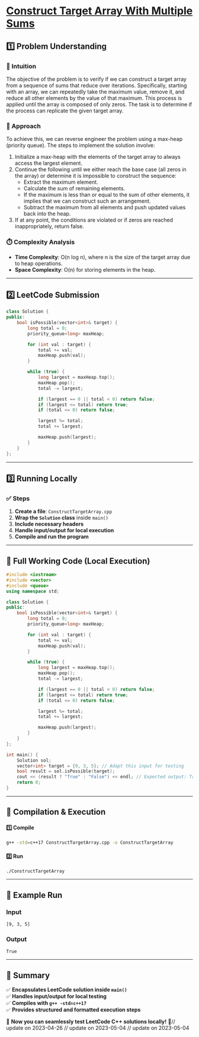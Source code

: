 # **[Construct Target Array With Multiple Sums](https://leetcode.com/problems/construct-target-array-with-multiple-sums/description/)**  

## **1️⃣ Problem Understanding**  
### **📌 Intuition**  
The objective of the problem is to verify if we can construct a target array from a sequence of sums that reduce over iterations. Specifically, starting with an array, we can repeatedly take the maximum value, remove it, and reduce all other elements by the value of that maximum. This process is applied until the array is composed of only zeros. The task is to determine if the process can replicate the given target array.

### **🚀 Approach**  
To achieve this, we can reverse engineer the problem using a max-heap (priority queue). The steps to implement the solution involve:
1. Initialize a max-heap with the elements of the target array to always access the largest element.
2. Continue the following until we either reach the base case (all zeros in the array) or determine it is impossible to construct the sequence:
   - Extract the maximum element.
   - Calculate the sum of remaining elements.
   - If the maximum is less than or equal to the sum of other elements, it implies that we can construct such an arrangement.
   - Subtract the maximum from all elements and push updated values back into the heap.
3. If at any point, the conditions are violated or if zeros are reached inappropriately, return false.

### **⏱️ Complexity Analysis**  
- **Time Complexity**: O(n log n), where n is the size of the target array due to heap operations.  
- **Space Complexity**: O(n) for storing elements in the heap.  

---  

## **2️⃣ LeetCode Submission**  
```cpp
class Solution {
public:
    bool isPossible(vector<int>& target) {
        long total = 0;
        priority_queue<long> maxHeap;

        for (int val : target) {
            total += val;
            maxHeap.push(val);
        }

        while (true) {
            long largest = maxHeap.top();
            maxHeap.pop();
            total -= largest;

            if (largest == 0 || total < 0) return false;
            if (largest <= total) return true;
            if (total <= 0) return false;

            largest %= total;
            total += largest;

            maxHeap.push(largest);
        }
    }
};
```  

---  

## **3️⃣ Running Locally**  
### **✅ Steps**  
1. **Create a file**: `ConstructTargetArray.cpp`  
2. **Wrap the `Solution` class** inside `main()`  
3. **Include necessary headers**  
4. **Handle input/output for local execution**  
5. **Compile and run the program**  

---  

## **📝 Full Working Code (Local Execution)**  
```cpp
#include <iostream>
#include <vector>
#include <queue>
using namespace std;

class Solution {
public:
    bool isPossible(vector<int>& target) {
        long total = 0;
        priority_queue<long> maxHeap;

        for (int val : target) {
            total += val;
            maxHeap.push(val);
        }

        while (true) {
            long largest = maxHeap.top();
            maxHeap.pop();
            total -= largest;

            if (largest == 0 || total < 0) return false;
            if (largest <= total) return true;
            if (total <= 0) return false;

            largest %= total;
            total += largest;

            maxHeap.push(largest);
        }
    }
};

int main() {
    Solution sol;
    vector<int> target = {9, 3, 5}; // Adapt this input for testing
    bool result = sol.isPossible(target);
    cout << (result ? "True" : "False") << endl; // Expected output: True
    return 0;
}
```  

---  

## **🔧 Compilation & Execution**  
#### **1️⃣ Compile**  
```bash
g++ -std=c++17 ConstructTargetArray.cpp -o ConstructTargetArray
```  

#### **2️⃣ Run**  
```bash
./ConstructTargetArray
```  

---  

## **🎯 Example Run**  
### **Input**  
```
[9, 3, 5]
```  
### **Output**  
```
True
```  

---  

## **📌 Summary**  
✅ **Encapsulates LeetCode solution inside `main()`**  
✅ **Handles input/output for local testing**  
✅ **Compiles with `g++ -std=c++17`**  
✅ **Provides structured and formatted execution steps**  

🚀 **Now you can seamlessly test LeetCode C++ solutions locally!** 🚀// update on 2023-04-26
// update on 2023-05-04
// update on 2023-05-04
